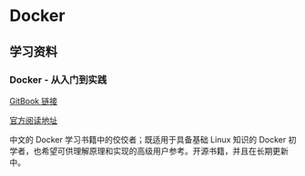 # Docker

## 学习资料

### Docker - 从入门到实践

[GitBook 链接](https://yeasy.gitbook.io/docker_practice)

[官方阅读地址](https://vuepress.mirror.docker-practice.com/)

中文的 Docker 学习书籍中的佼佼者；既适用于具备基础 Linux 知识的 Docker 初学者，也希望可供理解原理和实现的高级用户参考。开源书籍，并且在长期更新中。
